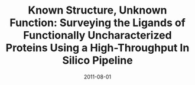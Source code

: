 ---
title: "Known Structure, Unknown Function: Surveying the Ligands of Functionally Uncharacterized Proteins Using a High-Throughput In Silico Pipeline"

authors: '<b>C. T. Lee</b>, C. W. Price, M. R. Shirts, C. Mura, and L. Columbus.'

type: "Poster"

venue: "NBCR Summer Institute"

date: 2011-08-01
location: "La Jolla, California"

collection: talks
permalink: /talks/2011-NBCR
---